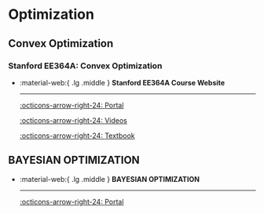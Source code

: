 # Optimization

## Convex Optimization

### Stanford EE364A: Convex Optimization

<div class="grid cards" markdown>

-   :material-web:{ .lg .middle } __Stanford EE364A Course Website__

    ---

    [:octicons-arrow-right-24: <a href="http://stanford.edu/class/ee364a/index.html" target="_blank"> Portal </a>](#)

    [:octicons-arrow-right-24: <a href="https://www.bilibili.com/video/BV1aD4y1Q7aW" target="_blank"> Videos </a>](#)

    [:octicons-arrow-right-24: <a href="https://stanford.edu/~boyd/cvxbook/" target="_blank"> Textbook </a>](#)
</div>

## BAYESIAN OPTIMIZATION

<div class="grid cards" markdown>

-   :material-web:{ .lg .middle } __BAYESIAN OPTIMIZATION__

    ---

    [:octicons-arrow-right-24: <a href="http://www.cuishuaiwen.com:8000/AI/BO/bo/" target="_blank"> Portal </a>](#)

</div>